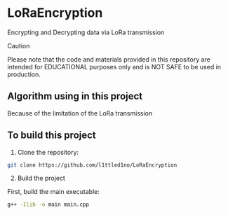 # LoRaEncryption
Encrypting and Decrypting data via LoRa transmission 

> [!CAUTION]
> Please note that the code and materials provided in this repository are intended for EDUCATIONAL purposes only and is NOT SAFE to be used in production.

## Algorithm using in this project 

Because of the limitation of the LoRa transmission

## To build this project

1. Clone the repository: 

```bash
git clone https://github.com/l1ttled1no/LoRaEncryption
```
2. Build the project

First, build the main executable:

```bash
g++ -Ilib -o main main.cpp 
```